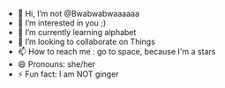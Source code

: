 - 👋 Hi, I’m not @Bwabwabwaaaaaa
- 👀 I’m interested in you ;)
- 🌱 I’m currently learning alphabet
- 💞️ I’m looking to collaborate on Things
- 📫 How to reach me : go to space, because I'm a stars
- 😄 Pronouns: she/her
- ⚡ Fun fact: I am NOT ginger

<!---
Bwabwabwaaaaaa/Bwabwabwaaaaaa is a ✨ special ✨ repository because its `README.md` (this file) appears on your GitHub profile.
You can click the Preview link to take a look at your changes.
--->
